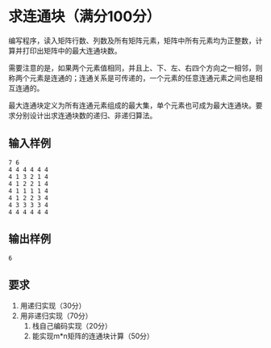 # 求连通块（满分100分）

编写程序，读入矩阵行数、列数及所有矩阵元素，矩阵中所有元素均为正整数，计算并打印出矩阵中的最大连通块数。

需要注意的是，如果两个元素值相同，并且上、下、左、右四个方向之一相邻，则称两个元素是连通的；连通关系是可传递的，一个元素的任意连通元素之间也是相互连通的。

最大连通块定义为所有连通元素组成的最大集，单个元素也可成为最大连通块。要求分别设计出求连通块数的递归、非递归算法。

## 输入样例

```text
7 6
4 4 4 4 4 4
4 1 3 2 1 4
4 1 2 2 1 4
4 1 1 1 1 4
4 1 2 2 3 4
4 3 3 3 3 4
4 4 4 4 4 4
```

## 输出样例

```text
6
```

## 要求

1. 用递归实现（30分）
2. 用非递归实现（70分）
   1. 栈自己编码实现（20分）
   2. 能实现m*n矩阵的连通块计算（50分）
